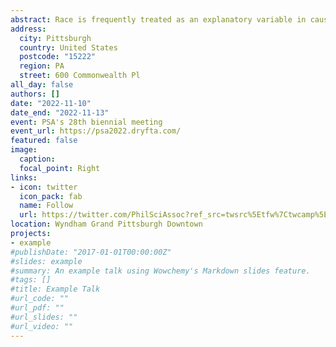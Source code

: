 ```yaml
---
abstract: Race is frequently treated as an explanatory variable in causal models throughout the social sciences. Yet, there is lively disagreement about the causal status of race. I defend a position I call causal agnosticism about race, which holds that it is reasonable to withhold judgment as to whether or not race is a cause. 
address:
  city: Pittsburgh
  country: United States
  postcode: "15222"
  region: PA
  street: 600 Commonwealth Pl
all_day: false
authors: []
date: "2022-11-10"
date_end: "2022-11-13"
event: PSA's 28th biennial meeting
event_url: https://psa2022.dryfta.com/
featured: false
image:
  caption: 
  focal_point: Right
links:
- icon: twitter
  icon_pack: fab
  name: Follow
  url: https://twitter.com/PhilSciAssoc?ref_src=twsrc%5Etfw%7Ctwcamp%5Eembeddedtimeline%7Ctwterm%5Escreen-name%3APhilSciAssoc%7Ctwcon%5Es1_c1
location: Wyndham Grand Pittsburgh Downtown
projects:
- example
#publishDate: "2017-01-01T00:00:00Z"
#slides: example
#summary: An example talk using Wowchemy's Markdown slides feature.
#tags: []
#title: Example Talk
#url_code: ""
#url_pdf: ""
#url_slides: ""
#url_video: ""
---
```


 
 
